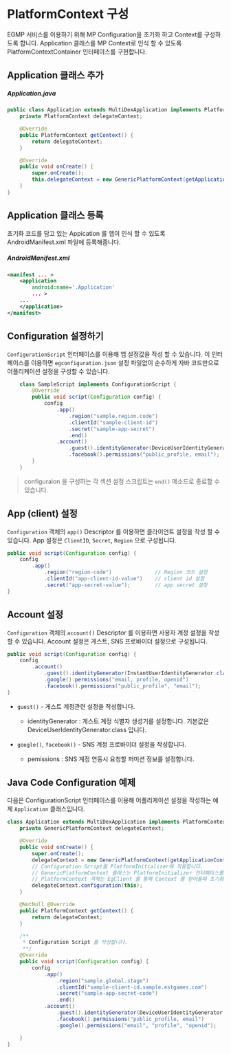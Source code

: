 # PlatformContext 구성

EGMP 서비스를 이용하기 위해 MP Configuration을 초기화 하고 Context를 구성하도록 합니다.
Application 클래스를 MP Context로 인식 할 수 있도록 PlatformContextContainer 인터페이스를 구현합니다.

## Application 클래스 추가

##### Application.java

```java
public class Application extends MultiDexApplication implements PlatformContextContainer {
    private PlatformContext delegateContext;

    @Override
    public PlatformContext getContext() {
        return delegateContext;
    }

    @Override
    public void onCreate() {
        super.onCreate();
        this.delegateContext = new GenericPlatformContext(getApplicationContext());
    }
}
```

## Application 클래스 등록

초기화 코드를 담고 있는 Appication 를 앱이 인식 할 수 있도록 AndroidManifest.xml 파일에 등록해줍니다.

##### AndroidManifest.xml

```xml
<manifest ... >
    <application
        android:name='.Application'
        ... >
    ...
    </application>
</manifest>
```

## Configuration 설정하기

`ConfigurationScript` 인터페이스를 이용해 앱 설정값을 작성 할 수 있습니다. 이 인터페이스를 이용하면 `egconfiguration.json` 설정 파일없이 순수하게 자바 코드만으로 어플리케이션 설정을 구성할 수 있습니다.

```java
    class SampleScript implements ConfigurationScript {
        @Override
        public void script(Configuration config) {
            config
                .app()
                    .region("sample.region.code")
                    .clientId("sample-client-id")
                    .secret("sample-app-secret")
                    .end()
                .account()
                    .guest().identityGenerator(DeviceUserIdentityGenerator.class)
                    .facebook().permissions("public_profile, email");
        }
    }
```

> configuraion 을 구성하는 각 섹션 설정 스크립트는 `end()` 메소드로 종료할 수 있습니다.

## App (client) 설정

`Configuration` 객체의 `app()` Descriptor 를 이용하면 클라이언트 설정을 작성 할 수 있습니다. App 설정은 `ClientID`, `Secret`, `Region` 으로 구성됩니다.

```java
public void script(Configuration config) {
    config
        .app()
            .region("region-code")              // Region 코드 설정
            .clientId("app-client-id-value")    // client id 설정
            .secret("app-secret-value");        // app secret 설정
}
```

## Account 설정

`Configuration` 객체의 `account()` Descriptor 를 이용하면 사용자 계정 설정을 작성 할 수 있습니다. Account 설정은 게스트, SNS 프로바이더 설정으로 구성됩니다.

```java
public void script(Configuration config) {
    config
        .account()
            .guest().identityGenerator(InstantUserIdentityGenerator.class)
            .google().permissions("email, profile, openid")
            .facebook().permissions("public_profile", "email");
}
```

* `guest()` - 게스트 계정관련 설정을 작성합니다.
  * identityGenerator : 게스트 계정 식별자 생성기를 설정합니다. 기본값은 DeviceUserIdentityGenerator.class 입니다.

* `google()`, `facebook()` - SNS 계정 프로바이더 설정을 작성합니다.
  * pemissions : SNS 계정 연동시 요청할 퍼미션 정보를 설정합니다.

## Java Code Configuration 예제

다음은 ConfigurationScript 인터페이스를 이용해 어플리케이션 설정을 작성하는 예제 `Application` 클래스입니다.

```java
class Application extends MultiDexApplication implements PlatformContextContainer, ConfigurationScript {
    private GenericPlatformContext delegateContext;

    @Override
    public void onCreate() {
        super.onCreate();
        delegateContext = new GenericPlatformContext(getApplicationContext());
        // Configuration Script를 PlatformInitializer에 적용합니다.
        // GenericPlatformContext 클래스는 PlatformInitializer 인터페이스를 구현하고 있습니다.
        // PlatformContext 객체는 EgClient 를 통해 Context 를 얻어올때 초기화가 됩니다.
        delegateContext.configuration(this);
    }

    @NotNull @Override
    public PlatformContext getContext() {
        return delegateContext;
    }

    /**
     * Configuration Script 를 작성합니다.
     **/
    @Override
    public void script(Configuration config) {
        config
            .app()
                .region("sample.global.stage")
                .clientId("sample-client-id.sample.estgames.com")
                .secret("sample-app-secret-code")
                .end()
            .account()
                .guest().identityGenerator(DeviceUserIdentityGenerator.class)
                .facebook().permissions("public_profile, email")
                .google().permissions("email", "profile", "openid");

    }
}
```